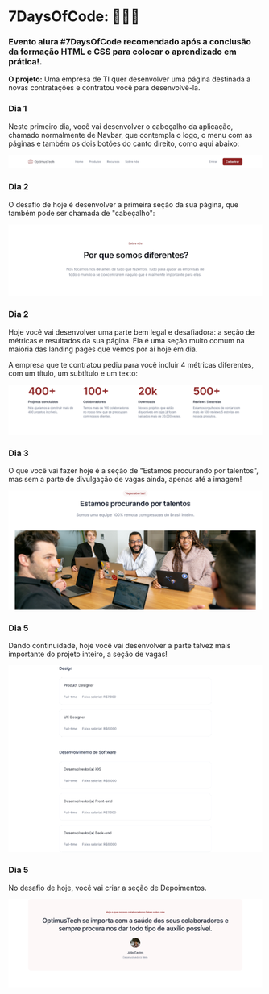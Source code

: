 # 7DaysOfCode: 👩🏽‍💻 

### Evento alura #7DaysOfCode  recomendado após a conclusão da formação HTML e CSS para colocar  o aprendizado em prática!.

**O projeto:** Uma empresa de TI quer desenvolver uma página destinada a novas contratações e contratou você para desenvolvê-la.

### Dia 1 <br/>

Neste primeiro dia, você vai desenvolver o cabeçalho da aplicação, chamado normalmente de Navbar, que contempla o logo, o menu com as páginas e também os dois botões do canto direito, como aqui abaixo: <br/>

![navbar](assets/img/design/navbar.png)


### Dia 2 <br/>

O desafio de hoje é desenvolver a primeira seção da sua página, que também pode ser chamada de "cabeçalho": <br/>

![cabecalho](assets/img/design/cabecalho.png) <br/>

### Dia 2 <br/>

Hoje você vai desenvolver uma parte bem legal e desafiadora: a seção de métricas e resultados da sua página. Ela é uma seção muito comum na maioria das landing pages que vemos por aí hoje em dia. <br/>

A empresa que te contratou pediu para você incluir 4 métricas diferentes, com um título, um subtítulo e um texto: <br/>

![measures](assets/img/design/metricas.png) <br/>

### Dia 3 <br/>

O que você vai fazer hoje é a seção de "Estamos procurando por talentos", mas sem a parte de divulgação de vagas ainda, apenas até a imagem! <br/>


![measures](assets/img/design/talentos.png) <br/>

### Dia 5 <br/>

Dando continuidade, hoje você vai desenvolver a parte talvez mais importante do projeto inteiro, a seção de vagas! <br/>

![measures](assets/img/design/vagas.png) <br/>

### Dia 5 <br/>

No desafio de hoje, você vai criar a seção de Depoimentos.<br/>

![measures](assets/img/design/depoimentos.png) <br/>

